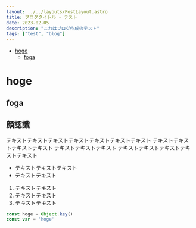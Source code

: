 ```yaml
---
layout: ../../layouts/PostLayout.astro
title: ブログタイトル - テスト
date: 2023-02-05
description: "これはブログ作成のテスト"
tags: ["test", "blog"]
---
```




- [hoge](#hoge)
  - [foga](#foga)

# hoge
## foga

## 顔認識
テキストテキストテキストテキストテキストテキストテキスト
テキストテキストテキストテキスト
テキストテキストテキスト
テキストテキストテキストテキストテキスト


- テキストテキストテキスト
- テキストテキスト
1. テキストテキスト
2. テキストテキスト
3. テキストテキスト

```js
const hoge = Object.key()
const var = 'hoge'
```
